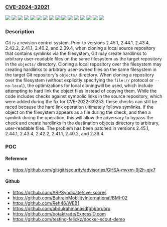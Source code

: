 ### [CVE-2024-32021](https://cve.mitre.org/cgi-bin/cvename.cgi?name=CVE-2024-32021)
![](https://img.shields.io/static/v1?label=Product&message=git&color=blue)
![](https://img.shields.io/static/v1?label=Version&message=%3C%202.39.4%20&color=brightgreen)
![](https://img.shields.io/static/v1?label=Version&message=%3D%202.41.0%20&color=brightgreen)
![](https://img.shields.io/static/v1?label=Version&message=%3D%202.44.0%20&color=brightgreen)
![](https://img.shields.io/static/v1?label=Version&message=%3D%202.45.0%20&color=brightgreen)
![](https://img.shields.io/static/v1?label=Version&message=%3E%3D%202.40.0%2C%20%3C%202.40.2%20&color=brightgreen)
![](https://img.shields.io/static/v1?label=Version&message=%3E%3D%202.42.0%2C%20%3C%202.42.2%20&color=brightgreen)
![](https://img.shields.io/static/v1?label=Version&message=%3E%3D%202.43.0%2C%20%3C%202.43.4%20&color=brightgreen)
![](https://img.shields.io/static/v1?label=Version&message=0%20&color=brightgreen)
![](https://img.shields.io/static/v1?label=Version&message=2.40.0%20&color=brightgreen)
![](https://img.shields.io/static/v1?label=Version&message=2.41.0%20&color=brightgreen)
![](https://img.shields.io/static/v1?label=Version&message=2.42.0%20&color=brightgreen)
![](https://img.shields.io/static/v1?label=Version&message=2.43.0%20&color=brightgreen)
![](https://img.shields.io/static/v1?label=Version&message=2.44.0%20&color=brightgreen)
![](https://img.shields.io/static/v1?label=Version&message=2.45.0%20&color=brightgreen)
![](https://img.shields.io/static/v1?label=Vulnerability&message=CWE-547%3A%20Use%20of%20Hard-coded%2C%20Security-relevant%20Constants&color=brightgreen)

### Description

Git is a revision control system. Prior to versions 2.45.1, 2.44.1, 2.43.4, 2.42.2, 2.41.1, 2.40.2, and 2.39.4, when cloning a local source repository that contains symlinks via the filesystem, Git may create hardlinks to arbitrary user-readable files on the same filesystem as the target repository in the `objects/` directory. Cloning a local repository over the filesystem may creating hardlinks to arbitrary user-owned files on the same filesystem in the target Git repository's `objects/` directory. When cloning a repository over the filesystem (without explicitly specifying the `file://` protocol or `--no-local`), the optimizations for local cloningwill be used, which include attempting to hard link the object files instead of copying them. While the code includes checks against symbolic links in the source repository, which were added during the fix for CVE-2022-39253, these checks can still be raced because the hard link operation ultimately follows symlinks. If the object on the filesystem appears as a file during the check, and then a symlink during the operation, this will allow the adversary to bypass the check and create hardlinks in the destination objects directory to arbitrary, user-readable files. The problem has been patched in versions 2.45.1, 2.44.1, 2.43.4, 2.42.2, 2.41.1, 2.40.2, and 2.39.4.

### POC

#### Reference
- https://github.com/git/git/security/advisories/GHSA-mvxm-9j2h-qjx7

#### Github
- https://github.com/ARPSyndicate/cve-scores
- https://github.com/BahrainMobilityInternational/BMI-02
- https://github.com/Reh46/WEB1
- https://github.com/abdulrahmanasdfghj/brubru
- https://github.com/botaktrade/ExnessID.com
- https://github.com/testing-felickz/docker-scout-demo

